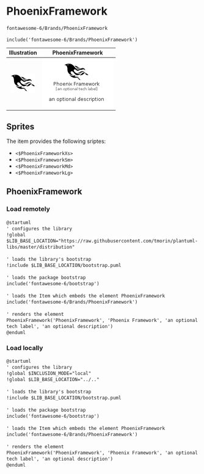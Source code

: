 # PhoenixFramework


```text
fontawesome-6/Brands/PhoenixFramework
```

```text
include('fontawesome-6/Brands/PhoenixFramework')
```



| Illustration | PhoenixFramework |
| :---: | :---: |
| ![illustration for Illustration](../../fontawesome-6/Brands/PhoenixFramework.png) | ![illustration for PhoenixFramework](../../fontawesome-6/Brands/PhoenixFramework.Local.png) |



## Sprites
The item provides the following sriptes:

- `<$PhoenixFrameworkXs>`
- `<$PhoenixFrameworkSm>`
- `<$PhoenixFrameworkMd>`
- `<$PhoenixFrameworkLg>`





## PhoenixFramework

### Load remotely
```plantuml
@startuml
' configures the library
!global $LIB_BASE_LOCATION="https://raw.githubusercontent.com/tmorin/plantuml-libs/master/distribution"

' loads the library's bootstrap
!include $LIB_BASE_LOCATION/bootstrap.puml

' loads the package bootstrap
include('fontawesome-6/bootstrap')

' loads the Item which embeds the element PhoenixFramework
include('fontawesome-6/Brands/PhoenixFramework')

' renders the element
PhoenixFramework('PhoenixFramework', 'Phoenix Framework', 'an optional tech label', 'an optional description')
@enduml
```

### Load locally
```plantuml
@startuml
' configures the library
!global $INCLUSION_MODE="local"
!global $LIB_BASE_LOCATION="../.."

' loads the library's bootstrap
!include $LIB_BASE_LOCATION/bootstrap.puml

' loads the package bootstrap
include('fontawesome-6/bootstrap')

' loads the Item which embeds the element PhoenixFramework
include('fontawesome-6/Brands/PhoenixFramework')

' renders the element
PhoenixFramework('PhoenixFramework', 'Phoenix Framework', 'an optional tech label', 'an optional description')
@enduml
```

